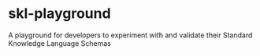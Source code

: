 # skl-playground
A playground for developers to experiment with and validate their Standard Knowledge Language Schemas
